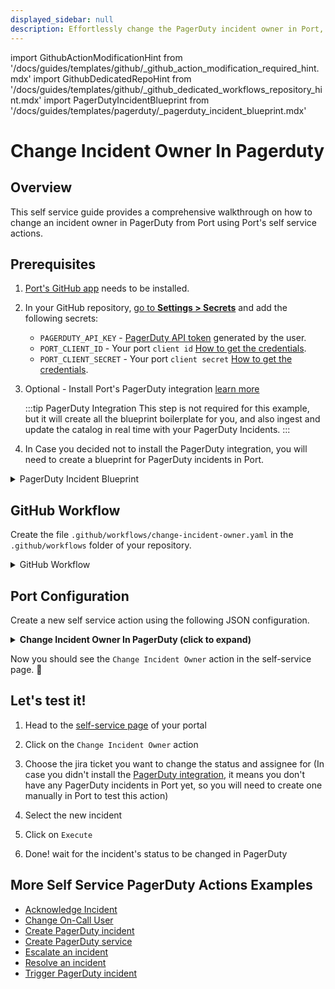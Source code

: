 ```yaml
---
displayed_sidebar: null
description: Effortlessly change the PagerDuty incident owner in Port, ensuring incidents are managed by the right team members.
---
```


import GithubActionModificationHint from '/docs/guides/templates/github/_github_action_modification_required_hint.mdx'
import GithubDedicatedRepoHint from '/docs/guides/templates/github/_github_dedicated_workflows_repository_hint.mdx'
import PagerDutyIncidentBlueprint from '/docs/guides/templates/pagerduty/_pagerduty_incident_blueprint.mdx'

# Change Incident Owner In Pagerduty

## Overview
This self service guide provides a comprehensive walkthrough on how to change an incident owner in PagerDuty from Port using Port's self service actions.

## Prerequisites
1. [Port's GitHub app](https://github.com/apps/getport-io) needs to be installed.
2. In your GitHub repository, [go to **Settings > Secrets**](https://docs.github.com/en/actions/security-guides/using-secrets-in-github-actions#creating-secrets-for-a-repository) and add the following secrets:
   - `PAGERDUTY_API_KEY` - [PagerDuty API token](https://support.atlassian.com/atlassian-account/docs/manage-api-tokens-for-your-atlassian-account) generated by the user.
   - `PORT_CLIENT_ID` - Your port `client id` [How to get the credentials](https://docs.port.io/build-your-software-catalog/sync-data-to-catalog/api/#find-your-port-credentials).
   - `PORT_CLIENT_SECRET` - Your port `client secret` [How to get the credentials](https://docs.port.io/build-your-software-catalog/sync-data-to-catalog/api/#find-your-port-credentials).
3. Optional - Install Port's PagerDuty integration [learn more](https://docs.port.io/build-your-software-catalog/sync-data-to-catalog/incident-management/pagerduty)

	:::tip PagerDuty Integration
	This step is not required for this example, but it will create all the blueprint boilerplate for you, and also ingest and update the catalog in real time with your PagerDuty Incidents.
	:::

4. In Case you decided not to install the PagerDuty integration, you will need to create a blueprint for PagerDuty incidents in Port.

<details>
<summary>PagerDuty Incident Blueprint</summary>

```json showLineNumbers
{
  "identifier": "pagerdutyIncident",
  "description": "This blueprint represents a PagerDuty incident in our software catalog",
  "title": "PagerDuty Incident",
  "icon": "pagerduty",
  "schema": {
    "properties": {
      "status": {
        "type": "string",
        "title": "Incident Status",
        "enum": [
          "triggered",
          "annotated",
          "acknowledged",
          "reassigned",
          "escalated",
          "reopened",
          "resolved"
        ]
      },
      "url": {
        "type": "string",
        "format": "url",
        "title": "Incident URL"
      },
      "urgency": {
        "type": "string",
        "title": "Incident Urgency",
        "enum": ["high", "low"]
      },
      "responder": {
        "type": "string",
        "title": "Assignee"
      },
      "escalation_policy": {
        "type": "string",
        "title": "Escalation Policy"
      },
      "created_at": {
        "title": "Create At",
        "type": "string",
        "format": "date-time"
      },
      "updated_at": {
        "title": "Updated At",
        "type": "string",
        "format": "date-time"
      }
    },
    "required": []
  },
  "mirrorProperties": {},
  "calculationProperties": {},
  "relations": {
    "pagerdutyService": {
      "title": "PagerDuty Service",
      "target": "pagerdutyService",
      "required": false,
      "many": true
    }
  }
}
```
</details>

## GitHub Workflow

Create the file `.github/workflows/change-incident-owner.yaml` in the `.github/workflows` folder of your repository.

<GithubDedicatedRepoHint/>

<details>
<summary>GitHub Workflow</summary>

```yaml showLineNumbers title="change-incident-owner.yaml"
name: Change PagerDuty Incident Owner

on:
  workflow_dispatch:
    inputs:
      new_owner:
        description: Email User of the new incident owner
        required: true
        type: string
      from:
        description: The email address of a valid pagerduty user associated with the account making the request.
        required: true
        type: string
      port_context:
        required: true
        description: includes blueprint, run ID, and entity identifier from Port.

jobs:
  change-incident-owner:
    runs-on: ubuntu-latest
    steps:

      - name: Inform searching of user in user list
        uses: port-labs/port-github-action@v1
        with:
          clientId: ${{ secrets.PORT_CLIENT_ID }}
          clientSecret: ${{ secrets.PORT_CLIENT_SECRET }}
          baseUrl: https://api.getport.io
          operation: PATCH_RUN
          runId: ${{fromJson(inputs.port_context).run_id}}
          logMessage: "Searching for user in organization user list... ⛴️"

      - name: Search for user id among user list
        id: search_for_user_id
        uses: fjogeleit/http-request-action@v1
        with:
          url: "https://api.pagerduty.com/users?query=${{ github.event.inputs.new_owner }}"
          method: "GET"
          customHeaders: '{"Content-Type": "application/json", "Authorization": "Token token=${{ secrets.PAGERDUTY_API_KEY }}"}'

      - name: Retrieve user list from search
        id: user_id_from_search
        if: steps.search_for_user_id.outcome == 'success'
        run: |
          user_id=$(echo '${{ steps.search_for_user_id.outputs.response }}' | jq -r '.users | if length > 0 then .[0].id else "empty" end')
          echo "user_id=${user_id}" >> $GITHUB_OUTPUT

      - name: Inform user existence
        if: steps.user_id_from_search.outputs.user_id != 'empty'
        uses: port-labs/port-github-action@v1
        with:
          clientId: ${{ secrets.PORT_CLIENT_ID }}
          clientSecret: ${{ secrets.PORT_CLIENT_SECRET }}
          operation: PATCH_RUN
          runId: ${{fromJson(inputs.port_context).run_id}}
          logMessage: |
            User found 🥹, Changing incident owner to ${{ inputs.new_owner }}... ⛴️
      
      - name: Inform user inexistence
        if: steps.user_list_from_search.outputs.selected_user_id == 'empty'
        uses: port-labs/port-github-action@v1
        with:
          clientId: ${{ secrets.PORT_CLIENT_ID }}
          clientSecret: ${{ secrets.PORT_CLIENT_SECRET }}
          operation: PATCH_RUN
          runId: ${{fromJson(inputs.port_context).run_id}}
          logMessage: |
            User not found 😭 Skipping assignment... ⛴️
            
      - name: Change Incident Owner in PagerDuty
        id: change_owner
        uses: fjogeleit/http-request-action@v1
        with:
          url: 'https://api.pagerduty.com/incidents/${{fromJson(inputs.port_context).entity}}'
          method: 'PUT'
          customHeaders: '{"Content-Type": "application/json", "Accept": "application/vnd.pagerduty+json;version=2", "Authorization": "Token token=${{ secrets.PAGERDUTY_API_KEY }}", "From": "${{ github.event.inputs.from }}"}'
          data: >-
            {
              "incident": {
                "type": "incident_reference",
                "assignments": [
                  {
                    "assignee": {
                      "id": "${{ steps.user_id_from_search.outputs.user_id }}",
                      "type": "user_reference"
                    }
                  }
                ]
              }
            }

      - name: Inform ingestion of pagerduty incident to Port
        uses: port-labs/port-github-action@v1
        with:
          clientId: ${{ secrets.PORT_CLIENT_ID }}
          clientSecret: ${{ secrets.PORT_CLIENT_SECRET }}
          baseUrl: https://api.getport.io
          operation: PATCH_RUN
          runId: ${{fromJson(inputs.port_context).run_id}}
          logMessage: "Reporting the updated incident back to port ..."

      - name: Upsert pagerduty entity to Port 
        uses: port-labs/port-github-action@v1
        with:
          identifier: "${{ fromJson(steps.change_owner.outputs.response).incident.id }}"
          title: "${{ fromJson(steps.change_owner.outputs.response).incident.title }}"
          blueprint: ${{fromJson(inputs.port_context).blueprint}}
          properties: |-
            {
              "status": "${{ fromJson(steps.change_owner.outputs.response).incident.status }}",
              "url": "${{ fromJson(steps.change_owner.outputs.response).incident.self }}",
              "urgency": "${{ fromJson(steps.change_owner.outputs.response).incident.urgency }}",
              "responder": "${{ fromJson(steps.change_owner.outputs.response).incident.assignments[0].assignee.summary}}",
              "escalation_policy": "${{ fromJson(steps.change_owner.outputs.response).incident.escalation_policy.summary }}",
              "created_at": "${{ fromJson(steps.change_owner.outputs.response).incident.created_at }}",
              "updated_at": "${{ fromJson(steps.change_owner.outputs.response).incident.updated_at }}"
            }
          relations: "${{ toJson(fromJson(inputs.port_context).relations) }}"
          clientId: ${{ secrets.PORT_CLIENT_ID }}
          clientSecret: ${{ secrets.PORT_CLIENT_SECRET }}
          baseUrl: https://api.getport.io
          operation: UPSERT
          runId: ${{fromJson(inputs.port_context).run_id}}
          
      - name: Inform completion of pagerduty incident upsertion
        uses: port-labs/port-github-action@v1
        with:
          clientId: ${{ secrets.PORT_CLIENT_ID }}
          clientSecret: ${{ secrets.PORT_CLIENT_SECRET }}
          baseUrl: https://api.getport.io
          operation: PATCH_RUN
          runId: ${{fromJson(inputs.port_context).run_id}}
          logMessage: "Entity upserting was successful ✅"

```

</details>

## Port Configuration

Create a new self service action using the following JSON configuration.

<details>
<summary><b> Change Incident Owner In PagerDuty (click to expand) </b></summary>

<GithubActionModificationHint/>

```json showLineNumbers
{
  "identifier": "pagerdutyIncident_change_incident_owner",
  "title": "Change Incident Owner",
  "icon": "pagerduty",
  "description": "Change Incident Owner in pagerduty",
  "trigger": {
    "type": "self-service",
    "operation": "DAY-2",
    "userInputs": {
      "properties": {
        "from": {
          "icon": "User",
          "title": "From",
          "description": "The email address of a valid user associated with the account making the request.",
          "type": "string",
          "format": "user"
        },
        "new_owner": {
          "icon": "pagerduty",
          "title": "New Owner",
          "description": "Email User of the new incident owner",
          "type": "string",
          "format": "user"
        }
      },
      "required": [
        "new_owner",
        "from"
      ],
      "order": [
        "new_owner",
        "from"
      ]
    },
    "blueprintIdentifier": "pagerdutyIncident"
  },
  "invocationMethod": {
    "type": "GITHUB",
    "org": "<GITHUB_ORG>",
    "repo": "<GITHUB_REPO>",
    "workflow": "change-incident-owner.yaml",
    "workflowInputs": {
      "new_owner": "{{.inputs.\"new_owner\"}}",
      "from": "{{.inputs.\"from\"}}",
      "port_context": {
        "blueprint": "{{.action.blueprint}}",
        "entity": "{{.entity.identifier}}",
        "run_id": "{{.run.id}}"
      }
    },
    "reportWorkflowStatus": true
  },
  "requiredApproval": false
}
```
</details>

Now you should see the `Change Incident Owner` action in the self-service page. 🎉

## Let's test it!

1. Head to the [self-service page](https://app.getport.io/self-serve) of your portal

2. Click on the `Change Incident Owner` action

3. Choose the jira ticket you want to change the status and assignee for (In case you didn't install the [PagerDuty integration](https://docs.port.io/build-your-software-catalog/sync-data-to-catalog/incident-management/pagerduty), it means you don't have any PagerDuty incidents in Port yet, so you will need to create one manually in Port to test this action)

4. Select the new incident
<!-- 5. Enter the email address of a valid user associated with the account making the request. -->
5. Click on `Execute`

6. Done! wait for the incident's status to be changed in PagerDuty

## More Self Service PagerDuty Actions Examples
- [Acknowledge Incident](https://docs.port.io/actions-and-automations/setup-backend/github-workflow/examples/PagerDuty/acknowledge-incident)
- [Change On-Call User](https://docs.port.io/actions-and-automations/setup-backend/github-workflow/examples/PagerDuty/change-on-call-user)
- [Create PagerDuty incident](https://docs.port.io/actions-and-automations/setup-backend/github-workflow/examples/PagerDuty/interact-with-pagerduty-incidents)
- [Create PagerDuty service](https://docs.port.io/actions-and-automations/setup-backend/github-workflow/examples/PagerDuty/create-pagerduty-service)
- [Escalate an incident](https://docs.port.io/actions-and-automations/setup-backend/github-workflow/examples/PagerDuty/escalate-an-incident)
- [Resolve an incident](https://docs.port.io/actions-and-automations/setup-backend/github-workflow/examples/PagerDuty/resolve-incident)
- [Trigger PagerDuty incident](https://docs.port.io/actions-and-automations/setup-backend/github-workflow/examples/PagerDuty/interact-with-pagerduty-incidents)
